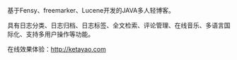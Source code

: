 基于Fensy、freemarker、Lucene开发的JAVA多人轻博客。

具有日志分类、日志归档、日志标签、全文检索、评论管理、在线音乐、多语言国际化、支持多用户操作等功能。

在线效果体验：http://ketayao.com